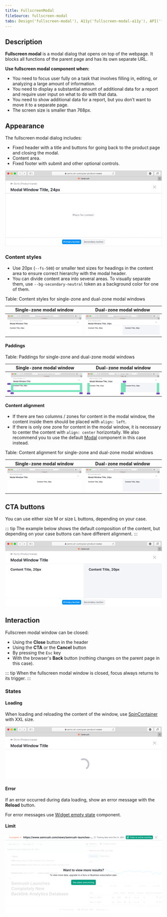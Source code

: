 ```yaml
---
title: FullscreenModal
fileSource: fullscreen-modal
tabs: Design('fullscreen-modal'), A11y('fullscreen-modal-a11y'), API('fullscreen-modal-api'), Example('fullscreen-modal-code'), Changelog('fullscreen-modal-changelog')
---
```


## Description

**Fullscreen modal** is a modal dialog that opens on top of the webpage. It blocks all functions of the parent page and has its own separate URL.

**Use fullscreen modal component when:**

- You need to focus user fully on a task that involves filling in, editing, or analyzing a large amount of information.
- You need to display a substantial amount of additional data for a report and require user input on what to do with that data.
- You need to show additional data for a report, but you don’t want to move it to a separate page.
- The screen size is smaller than 768px.

## Appearance

The fullscreen modal dialog includes:

- Fixed header with a title and buttons for going back to the product page and closing the modal.
- Content area.
- Fixed footer with submit and other optional controls.

![](static/fullscreen-modal.png)

### Content styles

- Use 20px (`--fs-500`) or smaller text sizes for headings in the content area to ensure correct hierarchy with the modal header.
- You can divide content area into several areas. To visually separate them, use `--bg-secondary-neutral` token as a background color for one of them.

Table: Content styles for single-zone and dual-zone modal windows

| Single-zone modal window           | Dual-zone modal window             |
| ---------------------------------- | ---------------------------------- |
| ![](static/fullscreen-modal-3.png) | ![](static/fullscreen-modal-2.png) |

#### Paddings

Table: Paddings for single-zone and dual-zone modal windows

| Single-zone modal window | Dual-zone modal window     |
| ------------------------ | -------------------------- |
| ![](static/paddings.png) | ![](static/paddings-2.png) |

#### Content alignment

- If there are two columns / zones for content in the modal window, the content inside them should be placed with `align: left`.
- If there is only one zone for content in the modal window, it is necessary to center the content with `align: center` horizontally. We also recommend you to use the default [Modal](/components/modal/modal) component in this case instead.

Table: Content alignment for single-zone and dual-zone modal windows

| Single-zone modal window  | Dual-zone modal window    |
| ------------------------- | ------------------------- |
| ![](static/content-1.png) | ![](static/content-2.png) |

## CTA buttons

You can use either size M or size L buttons, depending on your case.

::: tip
The example below shows the default composition of the content, but depending on your case buttons can have different alignment.
:::

![](static/footer-fixed2.png)

## Interaction

Fullscreen modal window can be closed:

- Using the **Close** button in the header
- Using the **CTA** or the **Cancel** button
- By pressing the `Esc` key
- With the browser's **Back** button (nothing changes on the parent page in this case).

::: tip
When the fullscreen modal window is closed, focus always returns to its trigger.
:::

### States

#### Loading

When loading and reloading the content of the window, use [SpinContainer](../spin-container/spin-container) with XXL size.

![](static/loading.png)

#### Error

If an error occurred during data loading, show an error message with the **Reload** button.

For error messages use [Widget empty state](/components/widget-empty/widget-empty) component.

#### Limit

![](static/limit.png)

